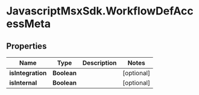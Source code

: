 # JavascriptMsxSdk.WorkflowDefAccessMeta

## Properties

Name | Type | Description | Notes
------------ | ------------- | ------------- | -------------
**isIntegration** | **Boolean** |  | [optional] 
**isInternal** | **Boolean** |  | [optional] 


